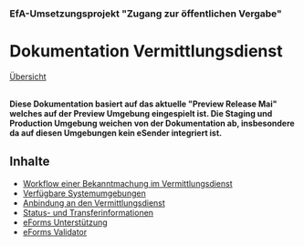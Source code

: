 ### EfA-Umsetzungsprojekt "Zugang zur öffentlichen Vergabe"
# Dokumentation Vermittlungsdienst
[Übersicht](/Readme.md)
<br><br>

**Diese Dokumentation basiert auf das aktuelle "Preview Release Mai" welches auf der Preview Umgebung eingespielt ist. Die Staging und Production Umgebung weichen von der Dokumentation ab, insbesondere da auf diesen Umgebungen kein eSender integriert ist.**

## Inhalte
- [Workflow einer Bekanntmachung im Vermittlungsdienst](Workflow.md)
- [Verfügbare Systemumgebungen](Development_environments.md)
- [Anbindung an den Vermittlungsdienst](Connection_to_mediator.md)
- [Status- und Transferinformationen](Status_information.md)
- [eForms Unterstützung](eForms_support.md)
- [eForms Validator](Validator.md)
<br><br>